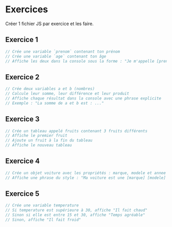 # Exercices

Créer 1 fichier JS par exercice et les faire.

## Exercice 1
```js
// Crée une variable `prenom` contenant ton prénom
// Crée une variable `age` contenant ton âge
// Affiche les deux dans la console sous la forme : "Je m'appelle [prenom] et j'ai [age] ans"
```

## Exercice 2
```js
// Crée deux variables a et b (nombres)
// Calcule leur somme, leur différence et leur produit
// Affiche chaque résultat dans la console avec une phrase explicite
// Exemple : "La somme de a et b est : ..."
```

## Exercice 3
```js
// Crée un tableau appelé fruits contenant 3 fruits différents
// Affiche le premier fruit
// Ajoute un fruit à la fin du tableau
// Affiche le nouveau tableau
```

## Exercice 4
```js
// Crée un objet voiture avec les propriétés : marque, modele et annee
// Affiche une phrase du style : "Ma voiture est une [marque] [modele] de [annee]"
```

## Exercice 5
```js
// Crée une variable temperature
// Si temperature est supérieure à 30, affiche "Il fait chaud"
// Sinon si elle est entre 15 et 30, affiche "Temps agréable"
// Sinon, affiche "Il fait froid"
```